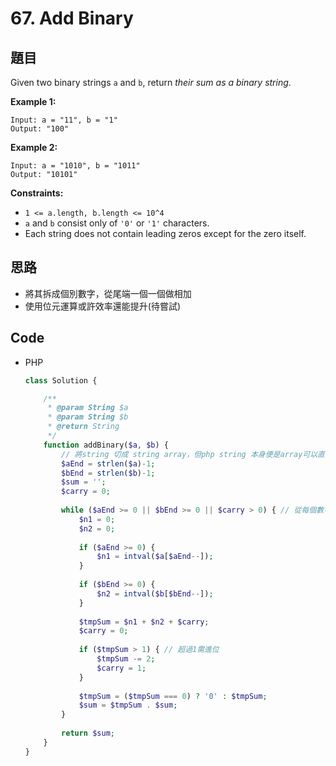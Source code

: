 # 67. Add Binary

## 題目

Given two binary strings `a` and `b`, return *their sum as a binary string*.

**Example 1:**

```
Input: a = "11", b = "1"
Output: "100"

```

**Example 2:**

```
Input: a = "1010", b = "1011"
Output: "10101"

```

**Constraints:**

- `1 <= a.length, b.length <= 10^4`
- `a` and `b` consist only of `'0'` or `'1'` characters.
- Each string does not contain leading zeros except for the zero itself.

## 思路

- 將其拆成個別數字，從尾端一個一個做相加
- 使用位元運算或許效率還能提升(待嘗試)

## Code

- PHP

    ```php
    class Solution {

        /**
         * @param String $a
         * @param String $b
         * @return String
         */
        function addBinary($a, $b) {
            // 將string 切成 string array，但php string 本身便是array可以直接存取
            $aEnd = strlen($a)-1;
            $bEnd = strlen($b)-1;
            $sum = '';
            $carry = 0;
            
            while ($aEnd >= 0 || $bEnd >= 0 || $carry > 0) { // 從每個數字的尾端開始一個個數字計算
                $n1 = 0;
                $n2 = 0;
                
                if ($aEnd >= 0) {
                    $n1 = intval($a[$aEnd--]);
                }
                
                if ($bEnd >= 0) {
                    $n2 = intval($b[$bEnd--]);
                }
                
                $tmpSum = $n1 + $n2 + $carry;
                $carry = 0;
                
                if ($tmpSum > 1) { // 超過1需進位
                    $tmpSum -= 2;
                    $carry = 1;
                }
                
                $tmpSum = ($tmpSum === 0) ? '0' : $tmpSum;
                $sum = $tmpSum . $sum;
            }
            
            return $sum;
        }
    }
    ```